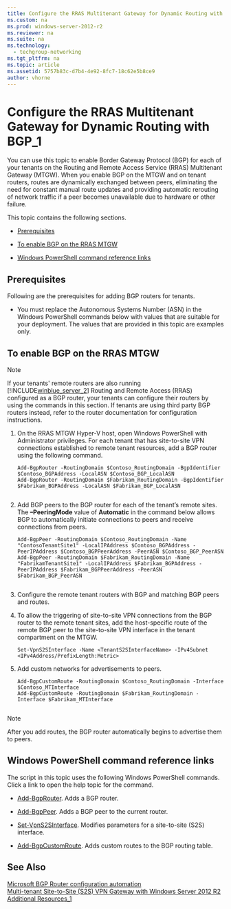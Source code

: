 ```yaml
---
title: Configure the RRAS Multitenant Gateway for Dynamic Routing with BGP_1
ms.custom: na
ms.prod: windows-server-2012-r2
ms.reviewer: na
ms.suite: na
ms.technology: 
  - techgroup-networking
ms.tgt_pltfrm: na
ms.topic: article
ms.assetid: 5757b83c-d7b4-4e92-8fc7-18c62e5b8ce9
author: vhorne
---
```

# Configure the RRAS Multitenant Gateway for Dynamic Routing with BGP_1
You can use this topic to enable Border Gateway Protocol \(BGP\) for each of your tenants on the Routing and Remote Access Service \(RRAS\) Multitenant Gateway \(MTGW\). When you enable BGP on the MTGW and on tenant routers, routes are dynamically exchanged between peers, eliminating the need for constant manual route updates and providing automatic rerouting of network traffic if a peer becomes unavailable due to hardware or other failure.  
  
This topic contains the following sections.  
  
-   [Prerequisites](#bkmk_pre)  
  
-   [To enable BGP on the RRAS MTGW](#bkmk_procedure)  
  
-   [Windows PowerShell command reference links](#bkmk_links)  
  
## <a name="bkmk_pre"></a>Prerequisites  
Following are the prerequisites for adding BGP routers for tenants.  
  
-   You must replace the Autonomous Systems Number \(ASN\) in the Windows PowerShell commands below with values that are suitable for your deployment. The values that are provided in this topic are examples only.  
  
## <a name="bkmk_procedure"></a>To enable BGP on the RRAS MTGW  
  
> [!NOTE]  
> If your tenants' remote routers are also running [!INCLUDE[winblue_server_2](../Token/winblue_server_2_md.md)] Routing and Remote Access \(RRAS\) configured as a BGP router, your tenants can configure their routers by using the commands in this section. If tenants are using third party BGP routers instead, refer to the router documentation for configuration instructions.  
  
1.  On the RRAS MTGW Hyper\-V host, open Windows PowerShell with Administrator privileges. For each tenant that has site\-to\-site VPN connections established to remote tenant resources, add a BGP router using the following command.  
  
    ```  
    Add-BgpRouter -RoutingDomain $Contoso_RoutingDomain -BgpIdentifier $Contoso_BGPAddress -LocalASN $Contoso_BGP_LocalASN   
    Add-BgpRouter -RoutingDomain $Fabrikam_RoutingDomain -BgpIdentifier $Fabrikam_BGPAddress -LocalASN $Fabrikam_BGP_LocalASN  
  
    ```  
  
2.  Add BGP peers to the BGP router for each of the tenant’s remote sites. The **–PeeringMode** value of **Automatic** in the command below allows BGP to automatically initiate connections to peers and receive connections from peers.  
  
    ```  
    Add-BgpPeer -RoutingDomain $Contoso_RoutingDomain -Name "ContosoTenantSite1" -LocalIPAddress $Contoso_BGPAddress -PeerIPAddress $Contoso_BGPPeerAddress -PeerASN $Contoso_BGP_PeerASN  
    Add-BgpPeer -RoutingDomain $Fabrikam_RoutingDomain -Name "FabrikamTenantSite1" -LocalIPAddress $Fabrikam_BGPAddress -PeerIPAddress $Fabrikam_BGPPeerAddress -PeerASN $Fabrikam_BGP_PeerASN  
  
    ```  
  
3.  Configure the remote tenant routers with BGP and matching BGP peers and routes.  
  
4.  To allow the triggering of site\-to\-site VPN connections from the BGP router to the remote tenant sites, add the host\-specific route of the remote BGP peer to the site\-to\-site VPN interface in the tenant compartment on the MTGW.  
  
    ```  
    Set-VpnS2SInterface -Name <TenantS2SInterfaceName> -IPv4Subnet <IPv4Address/PrefixLength:Metric>  
    ```  
  
5.  Add custom networks for advertisements to peers.  
  
    ```  
    Add-BgpCustomRoute -RoutingDomain $Contoso_RoutingDomain -Interface $Contoso_MTInterface   
    Add-BgpCustomRoute -RoutingDomain $Fabrikam_RoutingDomain -Interface $Fabrikam_MTInterface  
  
    ```  
  
> [!NOTE]  
> After you add routes, the BGP router automatically begins to advertise them to peers.  
  
## <a name="bkmk_links"></a>Windows PowerShell command reference links  
The script in this topic uses the following Windows PowerShell commands. Click a link to open the help topic for the command.  
  
-   [Add\-BgpRouter](http://technet.microsoft.com/library/dn262665.aspx). Adds a BGP router.  
  
-   [Add\-BgpPeer](http://technet.microsoft.com/library/dn262687.aspx). Adds a BGP peer to the current router.  
  
-   [Set\-VpnS2SInterface](http://technet.microsoft.com/library/hh918392.aspx). Modifies parameters for a site\-to\-site \(S2S\) interface.  
  
-   [Add\-BgpCustomRoute](http://technet.microsoft.com/library/dn262684.aspx). Adds custom routes to the BGP routing table.  
  
## See Also  
[Microsoft BGP Router configuration automation](http://gallery.technet.microsoft.com/BGP-Router-configuration-e2bae411)  
[Multi\-tenant Site\-to\-Site \(S2S\) VPN Gateway with Windows Server 2012 R2](http://blogs.technet.com/b/networking/archive/2013/09/29/multi-tenant-site-to-site-s2s-vpn-gateway-with-windows-server-2012-r2.aspx)  
[Additional Resources_1](../Topic/Additional-Resources_1.md)  
  
